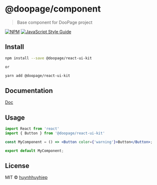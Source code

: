 # @doopage/component

> Base component for DooPage project

[![NPM](https://img.shields.io/npm/v/@doopage/react-ui-kit.svg)](https://www.npmjs.com/package/@doopage/react-ui-kit) [![JavaScript Style Guide](https://img.shields.io/badge/code_style-standard-brightgreen.svg)](https://standardjs.com)

## Install

```bash
npm install --save @doopage/react-ui-kit

or

yarn add @doopage/react-ui-kit
```
## Documentation
[Doc](https://huynhhuyhiep.github.io/doopage/react-ui-kit)

## Usage

```jsx
import React from 'react'
import { Button } from '@doopage/react-ui-kit'

const MyComponent = () => <Button color={'warning'}>Button</Button>;

export default MyComponent;
```

## License

MIT © [huynhhuyhiep](https://github.com/huynhhuyhiep)

